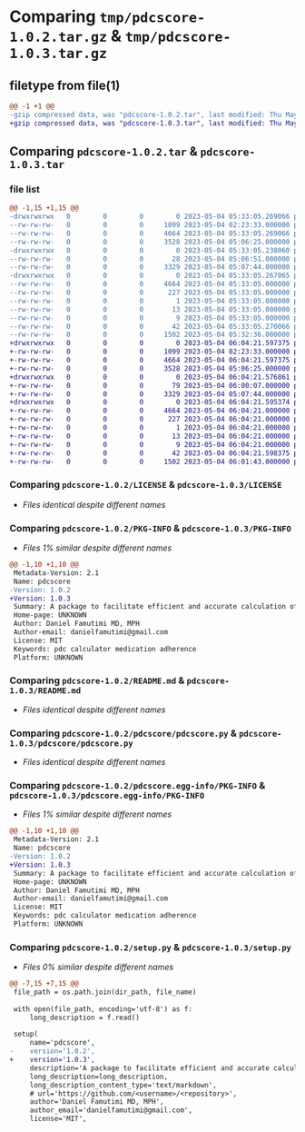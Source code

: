 # Comparing `tmp/pdcscore-1.0.2.tar.gz` & `tmp/pdcscore-1.0.3.tar.gz`

## filetype from file(1)

```diff
@@ -1 +1 @@
-gzip compressed data, was "pdcscore-1.0.2.tar", last modified: Thu May  4 05:33:05 2023, max compression
+gzip compressed data, was "pdcscore-1.0.3.tar", last modified: Thu May  4 06:04:21 2023, max compression
```

## Comparing `pdcscore-1.0.2.tar` & `pdcscore-1.0.3.tar`

### file list

```diff
@@ -1,15 +1,15 @@
-drwxrwxrwx   0        0        0        0 2023-05-04 05:33:05.269066 pdcscore-1.0.2/
--rw-rw-rw-   0        0        0     1099 2023-05-04 02:23:33.000000 pdcscore-1.0.2/LICENSE
--rw-rw-rw-   0        0        0     4664 2023-05-04 05:33:05.269066 pdcscore-1.0.2/PKG-INFO
--rw-rw-rw-   0        0        0     3528 2023-05-04 05:06:25.000000 pdcscore-1.0.2/README.md
-drwxrwxrwx   0        0        0        0 2023-05-04 05:33:05.238060 pdcscore-1.0.2/pdcscore/
--rw-rw-rw-   0        0        0       28 2023-05-04 05:06:51.000000 pdcscore-1.0.2/pdcscore/__init__.py
--rw-rw-rw-   0        0        0     3329 2023-05-04 05:07:44.000000 pdcscore-1.0.2/pdcscore/pdcscore.py
-drwxrwxrwx   0        0        0        0 2023-05-04 05:33:05.267065 pdcscore-1.0.2/pdcscore.egg-info/
--rw-rw-rw-   0        0        0     4664 2023-05-04 05:33:05.000000 pdcscore-1.0.2/pdcscore.egg-info/PKG-INFO
--rw-rw-rw-   0        0        0      227 2023-05-04 05:33:05.000000 pdcscore-1.0.2/pdcscore.egg-info/SOURCES.txt
--rw-rw-rw-   0        0        0        1 2023-05-04 05:33:05.000000 pdcscore-1.0.2/pdcscore.egg-info/dependency_links.txt
--rw-rw-rw-   0        0        0       13 2023-05-04 05:33:05.000000 pdcscore-1.0.2/pdcscore.egg-info/requires.txt
--rw-rw-rw-   0        0        0        9 2023-05-04 05:33:05.000000 pdcscore-1.0.2/pdcscore.egg-info/top_level.txt
--rw-rw-rw-   0        0        0       42 2023-05-04 05:33:05.270066 pdcscore-1.0.2/setup.cfg
--rw-rw-rw-   0        0        0     1502 2023-05-04 05:32:36.000000 pdcscore-1.0.2/setup.py
+drwxrwxrwx   0        0        0        0 2023-05-04 06:04:21.597375 pdcscore-1.0.3/
+-rw-rw-rw-   0        0        0     1099 2023-05-04 02:23:33.000000 pdcscore-1.0.3/LICENSE
+-rw-rw-rw-   0        0        0     4664 2023-05-04 06:04:21.597375 pdcscore-1.0.3/PKG-INFO
+-rw-rw-rw-   0        0        0     3528 2023-05-04 05:06:25.000000 pdcscore-1.0.3/README.md
+drwxrwxrwx   0        0        0        0 2023-05-04 06:04:21.576861 pdcscore-1.0.3/pdcscore/
+-rw-rw-rw-   0        0        0       79 2023-05-04 06:00:07.000000 pdcscore-1.0.3/pdcscore/__init__.py
+-rw-rw-rw-   0        0        0     3329 2023-05-04 05:07:44.000000 pdcscore-1.0.3/pdcscore/pdcscore.py
+drwxrwxrwx   0        0        0        0 2023-05-04 06:04:21.595374 pdcscore-1.0.3/pdcscore.egg-info/
+-rw-rw-rw-   0        0        0     4664 2023-05-04 06:04:21.000000 pdcscore-1.0.3/pdcscore.egg-info/PKG-INFO
+-rw-rw-rw-   0        0        0      227 2023-05-04 06:04:21.000000 pdcscore-1.0.3/pdcscore.egg-info/SOURCES.txt
+-rw-rw-rw-   0        0        0        1 2023-05-04 06:04:21.000000 pdcscore-1.0.3/pdcscore.egg-info/dependency_links.txt
+-rw-rw-rw-   0        0        0       13 2023-05-04 06:04:21.000000 pdcscore-1.0.3/pdcscore.egg-info/requires.txt
+-rw-rw-rw-   0        0        0        9 2023-05-04 06:04:21.000000 pdcscore-1.0.3/pdcscore.egg-info/top_level.txt
+-rw-rw-rw-   0        0        0       42 2023-05-04 06:04:21.598375 pdcscore-1.0.3/setup.cfg
+-rw-rw-rw-   0        0        0     1502 2023-05-04 06:01:43.000000 pdcscore-1.0.3/setup.py
```

### Comparing `pdcscore-1.0.2/LICENSE` & `pdcscore-1.0.3/LICENSE`

 * *Files identical despite different names*

### Comparing `pdcscore-1.0.2/PKG-INFO` & `pdcscore-1.0.3/PKG-INFO`

 * *Files 1% similar despite different names*

```diff
@@ -1,10 +1,10 @@
 Metadata-Version: 2.1
 Name: pdcscore
-Version: 1.0.2
+Version: 1.0.3
 Summary: A package to facilitate efficient and accurate calculation of the medication adherence metric "Proportion of Days Covered" or "PDC".
 Home-page: UNKNOWN
 Author: Daniel Famutimi MD, MPH
 Author-email: danielfamutimi@gmail.com
 License: MIT
 Keywords: pdc calculator medication adherence
 Platform: UNKNOWN
```

### Comparing `pdcscore-1.0.2/README.md` & `pdcscore-1.0.3/README.md`

 * *Files identical despite different names*

### Comparing `pdcscore-1.0.2/pdcscore/pdcscore.py` & `pdcscore-1.0.3/pdcscore/pdcscore.py`

 * *Files identical despite different names*

### Comparing `pdcscore-1.0.2/pdcscore.egg-info/PKG-INFO` & `pdcscore-1.0.3/pdcscore.egg-info/PKG-INFO`

 * *Files 1% similar despite different names*

```diff
@@ -1,10 +1,10 @@
 Metadata-Version: 2.1
 Name: pdcscore
-Version: 1.0.2
+Version: 1.0.3
 Summary: A package to facilitate efficient and accurate calculation of the medication adherence metric "Proportion of Days Covered" or "PDC".
 Home-page: UNKNOWN
 Author: Daniel Famutimi MD, MPH
 Author-email: danielfamutimi@gmail.com
 License: MIT
 Keywords: pdc calculator medication adherence
 Platform: UNKNOWN
```

### Comparing `pdcscore-1.0.2/setup.py` & `pdcscore-1.0.3/setup.py`

 * *Files 0% similar despite different names*

```diff
@@ -7,15 +7,15 @@
 file_path = os.path.join(dir_path, file_name)
 
 with open(file_path, encoding='utf-8') as f:
     long_description = f.read()
 
 setup(
     name='pdcscore',
-    version='1.0.2',
+    version='1.0.3',
     description='A package to facilitate efficient and accurate calculation of the medication adherence metric "Proportion of Days Covered" or "PDC".',
     long_description=long_description,
     long_description_content_type='text/markdown',
     # url='https://github.com/<username>/<repository>',
     author='Daniel Famutimi MD, MPH',
     author_email='danielfamutimi@gmail.com',
     license='MIT',
```

